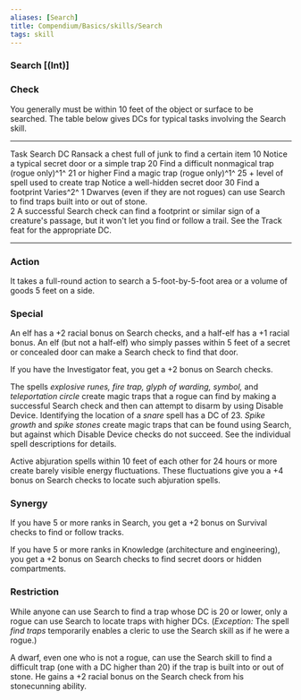 ```yaml
---
aliases: [Search]
title: Compendium/Basics/skills/Search
tags: skill
---
```

### Search [(Int)]

### Check
You generally must be within 10 feet of the object or surface
to be searched. The table below gives DCs for typical tasks involving
the Search skill.

  ----------------------------------------------------------------------------------------------------------------------------------------------------------------------------------- -----------------------------------------
  Task                                                                                                                                                                                Search DC
  Ransack a chest full of junk to find a certain item                                                                                                                                 10
  Notice a typical secret door or a simple trap                                                                                                                                       20
  Find a difficult nonmagical trap (rogue only)^1^                                                                                                                                    21 or higher
  Find a magic trap (rogue only)^1^                                                                                                                                                   25 + level of spell used to create trap
  Notice a well-hidden secret door                                                                                                                                                    30
  Find a footprint                                                                                                                                                                    Varies^2^
  1 Dwarves (even if they are not rogues) can use Search to find traps built into or out of stone.                                                                                    
  2 A successful Search check can find a footprint or similar sign of a creature's passage, but it won't let you find or follow a trail. See the Track feat for the appropriate DC.   
  ----------------------------------------------------------------------------------------------------------------------------------------------------------------------------------- -----------------------------------------

### Action
It takes a full-round action to search a 5-foot-by-5-foot
area or a volume of goods 5 feet on a side.

### Special
An elf has a +2 racial bonus on Search checks, and a
half-elf has a +1 racial bonus. An elf (but not a half-elf) who simply
passes within 5 feet of a secret or concealed door can make a Search
check to find that door.

If you have the Investigator feat, you get a +2 bonus on Search checks.

The spells *explosive runes, fire trap, glyph of warding, symbol,* and
*teleportation circle* create magic traps that a rogue can find by
making a successful Search check and then can attempt to disarm by using
Disable Device. Identifying the location of a *snare* spell has a DC of
23. *Spike growth* and *spike stones* create magic traps that can be
found using Search, but against which Disable Device checks do not
succeed. See the individual spell descriptions for details.

Active abjuration spells within 10 feet of each other for 24 hours or
more create barely visible energy fluctuations. These fluctuations give
you a +4 bonus on Search checks to locate such abjuration spells.

### Synergy
If you have 5 or more ranks in Search, you get a +2 bonus
on Survival checks to find or follow tracks.

If you have 5 or more ranks in Knowledge (architecture and engineering),
you get a +2 bonus on Search checks to find secret doors or hidden
compartments.

### Restriction
While anyone can use Search to find a trap whose DC is
20 or lower, only a rogue can use Search to locate traps with higher
DCs. (*Exception:* The spell *find traps* temporarily enables a cleric
to use the Search skill as if he were a rogue.)

A dwarf, even one who is not a rogue, can use the Search skill to find a
difficult trap (one with a DC higher than 20) if the trap is built into
or out of stone. He gains a +2 racial bonus on the Search check from his
stonecunning ability.
